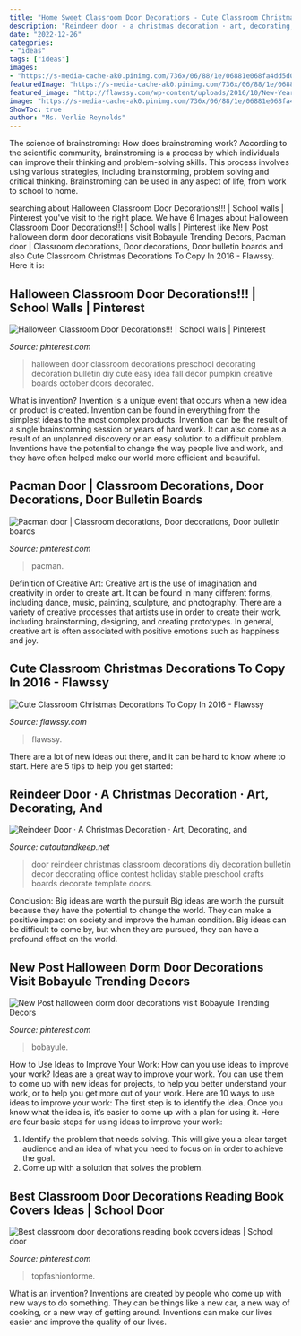 ```yaml
---
title: "Home Sweet Classroom Door Decorations - Cute Classroom Christmas Decorations To Copy In 2016"
description: "Reindeer door · a christmas decoration · art, decorating, and"
date: "2022-12-26"
categories:
- "ideas"
tags: ["ideas"]
images:
- "https://s-media-cache-ak0.pinimg.com/736x/06/88/1e/06881e068fa4dd5d04fb2ffb3aa6e8d8.jpg"
featuredImage: "https://s-media-cache-ak0.pinimg.com/736x/06/88/1e/06881e068fa4dd5d04fb2ffb3aa6e8d8.jpg"
featured_image: "http://flawssy.com/wp-content/uploads/2016/10/New-Year-Classroom-Door-Decorations.jpg"
image: "https://s-media-cache-ak0.pinimg.com/736x/06/88/1e/06881e068fa4dd5d04fb2ffb3aa6e8d8.jpg"
ShowToc: true
author: "Ms. Verlie Reynolds"
---
```



The science of brainstroming: How does brainstroming work?
According to the scientific community, brainstroming is a process by which individuals can improve their thinking and problem-solving skills. This process involves using various strategies, including brainstorming, problem solving and critical thinking. Brainstroming can be used in any aspect of life, from work to school to home.

	

		
searching about Halloween Classroom Door Decorations!!! | School walls | Pinterest you've visit to the right place. We have 6 Images about Halloween Classroom Door Decorations!!! | School walls | Pinterest like New Post halloween dorm door decorations visit Bobayule Trending Decors, Pacman door | Classroom decorations, Door decorations, Door bulletin boards and also Cute Classroom Christmas Decorations To Copy In 2016 - Flawssy. Here it is:
		
    
## Halloween Classroom Door Decorations!!! | School Walls | Pinterest

<img loading=lazy src="https://s-media-cache-ak0.pinimg.com/736x/06/88/1e/06881e068fa4dd5d04fb2ffb3aa6e8d8.jpg" onerror="this.onerror=null;this.src='https://tse1.mm.bing.net/th?id=OIP.s3zfCrcvk2x6VctiNInbGQHaJ3&amp;pid=15.1';" alt="Halloween Classroom Door Decorations!!! | School walls | Pinterest">

_Source: pinterest.com_

>halloween door classroom decorations preschool decorating decoration bulletin diy cute easy idea fall decor pumpkin creative boards october doors decorated. 

	

What is invention?
Invention is a unique event that occurs when a new idea or product is created. Invention can be found in everything from the simplest ideas to the most complex products. Invention can be the result of a single brainstorming session or years of hard work. It can also come as a result of an unplanned discovery or an easy solution to a difficult problem. Inventions have the potential to change the way people live and work, and they have often helped make our world more efficient and beautiful.

    
## Pacman Door | Classroom Decorations, Door Decorations, Door Bulletin Boards

<img loading=lazy src="https://i.pinimg.com/736x/e3/97/65/e397652a49120cc0a67f44da1280770c--bulletin-boards-classroom-ideas.jpg" onerror="this.onerror=null;this.src='https://tse3.mm.bing.net/th?id=OIP.q_NjPFvAwNGOXgTeeb2pLAHaJ3&amp;pid=15.1';" alt="Pacman door | Classroom decorations, Door decorations, Door bulletin boards">

_Source: pinterest.com_

>pacman. 

	

Definition of Creative Art:
Creative art is the use of imagination and creativity in order to create art. It can be found in many different forms, including dance, music, painting, sculpture, and photography. There are a variety of creative processes that artists use in order to create their work, including brainstorming, designing, and creating prototypes. In general, creative art is often associated with positive emotions such as happiness and joy.

    
## Cute Classroom Christmas Decorations To Copy In 2016 - Flawssy

<img loading=lazy src="http://flawssy.com/wp-content/uploads/2016/10/New-Year-Classroom-Door-Decorations.jpg" onerror="this.onerror=null;this.src='https://tse2.mm.bing.net/th?id=OIP.0Ugi0htWGDonD9G2s4xKNAHaLL&amp;pid=15.1';" alt="Cute Classroom Christmas Decorations To Copy In 2016 - Flawssy">

_Source: flawssy.com_

>flawssy. 

	

There are a lot of new ideas out there, and it can be hard to know where to start. Here are 5 tips to help you get started: 

    
## Reindeer Door · A Christmas Decoration · Art, Decorating, And

<img loading=lazy src="http://images.coplusk.net/project_images/142001/image/DSC09552.jpg" onerror="this.onerror=null;this.src='https://tse3.mm.bing.net/th?id=OIP.9Urcy2mCx842r5YCoBH-KwHaJ4&amp;pid=15.1';" alt="Reindeer Door · A Christmas Decoration · Art, Decorating, and">

_Source: cutoutandkeep.net_

>door reindeer christmas classroom decorations diy decoration bulletin decor decorating office contest holiday stable preschool crafts boards decorate template doors. 

	

Conclusion: Big ideas are worth the pursuit
Big ideas are worth the pursuit because they have the potential to change the world. They can make a positive impact on society and improve the human condition. Big ideas can be difficult to come by, but when they are pursued, they can have a profound effect on the world.

    
## New Post Halloween Dorm Door Decorations Visit Bobayule Trending Decors

<img loading=lazy src="https://i.pinimg.com/originals/7a/61/f7/7a61f7ed7f9115dfc02b0f9a9dea63fb.jpg" onerror="this.onerror=null;this.src='https://tse4.mm.bing.net/th?id=OIP.XpT7LtLpiSHziCgojJstsgHaJ6&amp;pid=15.1';" alt="New Post halloween dorm door decorations visit Bobayule Trending Decors">

_Source: pinterest.com_

>bobayule. 

	

How to Use Ideas to Improve Your Work: How can you use ideas to improve your work?
Ideas are a great way to improve your work. You can use them to come up with new ideas for projects, to help you better understand your work, or to help you get more out of your work. Here are 10 ways to use ideas to improve your work: 
The first step is to identify the idea. Once you know what the idea is, it’s easier to come up with a plan for using it. Here are four basic steps for using ideas to improve your work: 
1) Identify the problem that needs solving. This will give you a clear target audience and an idea of what you need to focus on in order to achieve the goal. 
2) Come up with a solution that solves the problem.

    
## Best Classroom Door Decorations Reading Book Covers Ideas | School Door

<img loading=lazy src="https://i.pinimg.com/736x/ec/e9/5e/ece95ea537b0dc9120c8d7d4a1d094ed.jpg" onerror="this.onerror=null;this.src='https://tse1.mm.bing.net/th?id=OIP.9Bu50RxAISBuwTP2_wDx0AAAAA&amp;pid=15.1';" alt="Best classroom door decorations reading book covers ideas | School door">

_Source: pinterest.com_

>topfashionforme. 

	

What is an invention?
Inventions are created by people who come up with new ways to do something. They can be things like a new car, a new way of cooking, or a new way of getting around. Inventions can make our lives easier and improve the quality of our lives.

